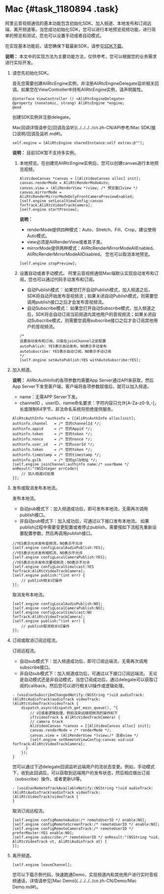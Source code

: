 # Mac {#task_1180894 .task}

阿里云音视频通信的基本功能包含初始化SDK、加入频道、本地发布和订阅远端、离开频道等。当您成功初始化SDK，您可以进行本地预览视频功能，进行简单的预览和测试，您也可以设置手动或者自动模式。

在实现基本功能前，请您确保下载最新SDK，请参见[SDK下载](../../../../cn.zh-CN/快速入门/SDK下载.md#)。

**说明：** 本文中的实现方法为主要功能方法，仅供参考，您可以根据您的业务需求进行实际开发。

1.  请您先初始化SDK。 

    首先您需要创建AliRtcEngine实例，并注册AliRtcEngineDelegate监听相关回调。如果您在ViewController中持有AliRtcEngine实例，请声明属性。

    ``` {#codeblock_pbz_cdk_zz3}
    @interface ViewController () <AliRtcEngineDelegate>
    @property (nonatomic, strong) AliRtcEngine *engine;
    @end              
    ```

    创建SDK实例并注册delegate。

    Mac回调详情请参见[回调及监听](../../../../cn.zh-CN/API参考/Mac SDK/接口说明/回调及监听.md#)。

    ``` {#codeblock_jn2_m36_lg3}
    self.engine = [AliRtcEngine sharedInstance:self extras:@""];                    
    ```

    **说明：** 目前SDK暂不支持多实例。

    1.  本地预览。在创建完AliRtcEngine实例后，您可以创建canvas进行本地预览视频。 

        ``` {#codeblock_s9e_2du_6jr}
        AliVideoCanvas *canvas = [[AliVideoCanvas alloc] init];
        canvas.renderMode = AliRtcRenderModeAuto;
        canvas.view = (AliRenderView *)view; /* 预览窗口view */
        canvas.mirrorMode = AliRtcRenderMirrorModeOnlyFrontCameraPreviewEnabled;
        [self.engine setLocalViewConfig:canvas forTrack:AliRtcVideoTrackCamera];
        [self.engine startPreview];           
        ```

        **说明：** 

        -   renderMode提供四种模式：Auto、Stretch、Fill、Crop，建议使用Auto模式。
        -   view必须是AliRenderView或者其子类。
        -   mirrorMode提供两种模式：AliRtcRenderMirrorModeAllEnabled、AliRtcRenderMirrorModeAllDisabled。
        您也可以取消本地预览。

        ``` {#codeblock_xkz_m30_hef}
        [self.engine stopPreview];           
        ```

    2.  设置自动或者手动模式。 阿里云音视频通信Mac端默认实现自动发布和订阅，您也可以通过代码手动发布和订阅。

        -   自动Publish模式： 如果您打开自动Publish模式，加入频道之后，SDK将自动开始发布音视频流；如果关闭自动Publish模式，则需要您调用publish接口之后才会发布音视频流。
        -   自动Subscribe模式： 如果您打开自动Subscribe模式，加入频道之后，SDK将会自动订阅当前频道内其他用户的音视频流；如果关闭自动Subscribe模式，则需要您调用subscribe接口之后才会订阅其他用户的音视频流。
        ``` {#codeblock_nhg_yk9_5d5}
        /*
        设置自动发布和订阅，只能在joinChannel之前配置
        autoPublish: YES表示自动发布，NO表示手动发布
        autoSubscribe: YES表示自动订阅，NO表示手动订阅
        */ 
        [self.engine setAutoPublish:YES withAutoSubscribe:YES];          
        ```

2.  加入频道。 

    **说明：** AliRtcAuthInfo的各项参数均需要App Server通过API来获取，然后App Server下发至客户端，客户端将各项参数赋值后，就可以加入频道。

    -   name：无需APP Server下发。
    -   channelID 、userID、name命名要求：字符内容只允许\[A-Za-z0-9\_-\]，长度限制64字节，非法命名系统将拒绝提供服务。
    ```
    AliRtcAuthInfo *authinfo = [[AliRtcAuthInfo alloc]init];
    authinfo.channel   = /* 您的channelId */;
    authinfo.appid     = /* 您的Appid */;
    authinfo.token     = /* 您的token */;
    authinfo.nonce     = /* 您的nonce */;
    authinfo.user_id   = /* 您的userId */;
    authinfo.token     = /* 您的token */;
    authinfo.timestamp = /* 您的timestamp */;
    authinfo.gslb      = /* 您的gslb地址 */;
    [self.engine joinChannel:authinfo name:/* userName */ onResult:^(NSInteger errCode){
        // 加入频道UI处理
    }]; 
    ```

3.  发布或取消发布本地流。 

    发布本地流。

    -   自动pub模式下：加入频道成功后，即可发布本地流，无需再次调用publish接口。
    -   非自动pub模式下：加入成功后，可通过以下接口发布本地流。
    如果publish过程中需要变更配置或者停止publish，需要按如下流程先重新设置配置参数，然后再调用publish接口。

    ``` {#codeblock_5dv_rls_is8}
    //YES表示允许发布音频流，NO表示不允许
    [self.engine configLocalAudioPublish:YES];
    //YES表示允许发布相机流，NO表示不允许
    [self.engine configLocalCameraPublish:YES];
    //YES表示允许发布次要视频流；NO表示不允许
    [self.engine configLocalSimulcast:YES forTrack:AliRtcVideoTrackCamera];
    [self.engine publish:^(int err) {
        // publish相关UI操作
    }];          
    ```

    取消发布本地流。

    ``` {#codeblock_5nm_h4j_d9l}
    [self.engine configLocalAudioPublish:NO];
    [self.engine configLocalCameraPublish:NO];
    [self.engine configLocalSimulcast:NO forTrack:AliRtcVideoTrackCamera];
    [self.engine publish:^(int err) {
        // publish取消相关UI操作
    }];           
    ```

4.  订阅或取消订阅远程流。 

    订阅远程流。

    -   自动sub模式下：加入频道成功后，即可订阅远端流，无需再次调用subscribe接口。
    -   非自动sub模式下：加入频道成功后，可通过以下接口订阅远端流。
    无论是自动模式还是非自动模式，当您订阅成功后，通过delegate可以获取订阅的callback，然后您可以进行相关UI操作或逻辑处理。

    ``` {#codeblock_4x6_5mz_io2}
    - (void)onSubscribeChangedNotify:(NSString *)uid audioTrack:(AliRtcAudioTrack)audioTrack videoTrack:(AliRtcVideoTrack)videoTrack {
        dispatch_async(dispatch_get_main_queue(), ^{
            // UI或者逻辑处理，例如渲染远端视频流的操作如下
            if(videoTrack & AliRtcVideoTrackCamera) {
            // camera track
            AliVideoCanvas *canvas = [[AliVideoCanvas alloc] init];
            canvas.renderMode = /* renderMode */;
            canvas.view = (AliRenderView *)view;/* 渲染view */
            [self.engine setRemoteViewConfig:canvas uid:uid forTrack:AliRtcVideoTrackCamera];
          }
        });
    }                  
    ```

    您可以通过下述delegate回调监听远端用户的流状态变更。例如，手动模式下，收到此回调后，可以获取到远端用户的发布状态，然后相应做出订阅（subscribe）操作，或者更新UI等。

    ``` {#codeblock_u7w_h4d_jax}
    - (void)onRemoteTrackAvailableNotify:(NSString *)uid audioTrack:(AliRtcAudioTrack)audioTrack videoTrack:(AliRtcVideoTrack)videoTrack {
    }                  
    ```

    取消订阅远程流。

    ``` {#codeblock_ave_07y_uis}
    [self.engine configRemoteAudio:/* remoteUserID */ enable:NO];
    [self.engine configRemoteScreenTrack:/* remoteUserID */ enable:NO];
    [self.engine configRemoteCameraTrack:/* remoteUserID */ preferMaster:YES enable:NO];
    [self.engine subscribe:/* remoteUserID */ onResult:^(NSString *uid, AliRtcVideoTrack vt, AliRtcAudioTrack at) {
    }];                  
    ```

5.  离开频道。 

    ``` {#codeblock_6jk_dtx_6ul}
    [self.engine leaveChannel];           
    ```

     您可以下载示例代码，快速跑通Demo，实现频道内和其他用户进行实时音视频通话，详情请参见[Mac Demo](../../../../cn.zh-CN/Demo/Mac Demo.md#)。


